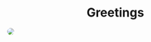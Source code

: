 <h1 align="center" color="pink">Greetings</h1>
 <img style="border-radius:10px;" src="https://img.freepik.com/free-photo/adorable-looking-kitten-with-yarn_23-2150886292.jpg?semt=ais_hybrid">


